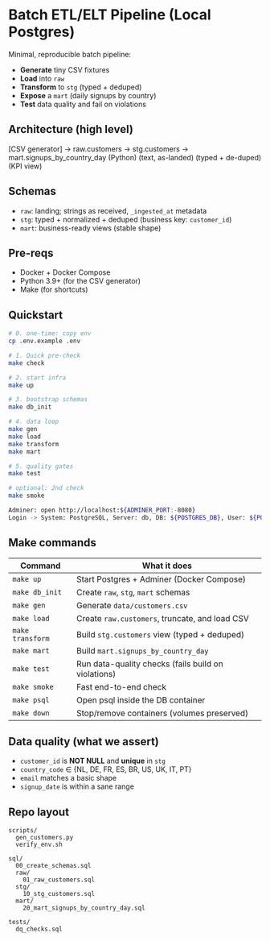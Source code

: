 # Batch ETL/ELT Pipeline (Local Postgres)

Minimal, reproducible batch pipeline:
- **Generate** tiny CSV fixtures
- **Load** into `raw`
- **Transform** to `stg` (typed + deduped)
- **Expose** a `mart` (daily signups by country)
- **Test** data quality and fail on violations

## Architecture (high level)
[CSV generator] -> raw.customers -> stg.customers -> mart.signups_by_country_day
   (Python)     (text, as-landed)  (typed + de-duped)       (KPI view)

## Schemas
- `raw`: landing; strings as received, `_ingested_at` metadata
- `stg`: typed + normalized + deduped (business key: `customer_id`)
- `mart`: business-ready views (stable shape)

## Pre-reqs
- Docker + Docker Compose
- Python 3.9+ (for the CSV generator)
- Make (for shortcuts)

## Quickstart

```bash
# 0. one-time: copy env
cp .env.example .env

# 1. Quick pre-check
make check

# 2. start infra
make up

# 3. bootstrap schemas
make db_init

# 4. data loop
make gen
make load
make transform
make mart

# 5. quality gates
make test

# optional: 2nd check
make smoke

Adminer: open http://localhost:${ADMINER_PORT:-8080}
Login -> System: PostgreSQL, Server: db, DB: ${POSTGRES_DB}, User: ${POSTGRES_USER}, Pass: ${POSTGRES_PASSWORD}.
```

## Make commands

| Command          | What it does                                        |
| ---------------- | --------------------------------------------------- |
| `make up`        | Start Postgres + Adminer (Docker Compose)           |
| `make db_init`   | Create `raw`, `stg`, `mart` schemas                 |
| `make gen`       | Generate `data/customers.csv`                       |
| `make load`      | Create `raw.customers`, truncate, and load CSV      |
| `make transform` | Build `stg.customers` view (typed + deduped)        |
| `make mart`      | Build `mart.signups_by_country_day`                 |
| `make test`      | Run data-quality checks (fails build on violations) |
| `make smoke`     | Fast end-to-end check                               |
| `make psql`      | Open psql inside the DB container                   |
| `make down`      | Stop/remove containers (volumes preserved)          |

## Data quality (what we assert)

- `customer_id` is **NOT NULL** and **unique** in `stg`
- `country_code` ∈ {NL, DE, FR, ES, BR, US, UK, IT, PT}
- `email` matches a basic shape
- `signup_date` is within a sane range

## Repo layout

```
scripts/
  gen_customers.py
  verify_env.sh

sql/
  00_create_schemas.sql
  raw/
    01_raw_customers.sql
  stg/
    10_stg_customers.sql
  mart/
    20_mart_signups_by_country_day.sql

tests/
  dq_checks.sql

```
